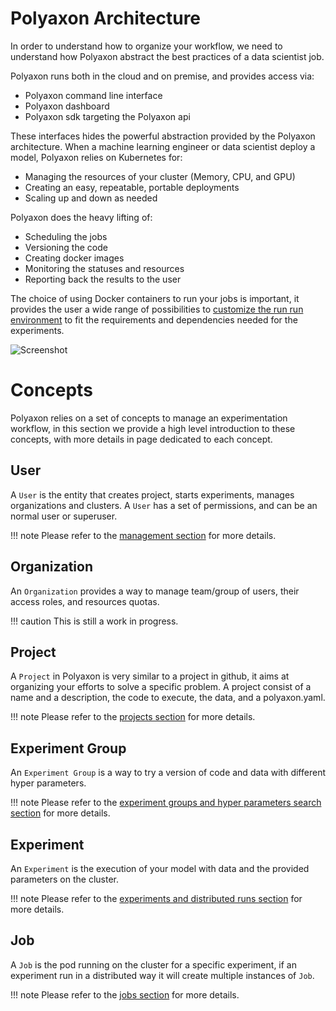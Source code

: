 # Polyaxon Architecture

In order to understand how to organize your workflow,
we need to understand how Polyaxon abstract the best practices of a data scientist job.

Polyaxon runs both in the cloud and on premise, and provides access via:

 * Polyaxon command line interface
 * Polyaxon dashboard
 * Polyaxon sdk targeting the Polyaxon api


These interfaces hides the powerful abstraction provided by the Polyaxon architecture.
When a machine learning engineer or data scientist deploy a model,
Polyaxon relies on Kubernetes for:

 * Managing the resources of your cluster (Memory, CPU, and GPU)
 * Creating an easy, repeatable, portable deployments
 * Scaling up and down as needed

Polyaxon does the heavy lifting of:

 * Scheduling the jobs
 * Versioning the code
 * Creating docker images
 * Monitoring the statuses and resources
 * Reporting back the results to the user

The choice of using Docker containers to run your jobs is important,
it provides the user a wide range of possibilities to [customize the run run environment](customization/customize_run_environment)
to fit the requirements and dependencies needed for the experiments.

![Screenshot](/images/polyaxon_architecture.png)


# Concepts

Polyaxon relies on a set of concepts to manage an experimentation workflow,
in this section we provide a high level introduction to these concepts,
with more details in page dedicated to each concept.


## User

A `User` is the entity that creates project, starts experiments, manages organizations and clusters.
A `User` has a set of permissions, and can be an normal user or superuser.

!!! note
    Please refer to the [management section](management/introduction) for more details.

## Organization

An `Organization` provides a way to manage team/group of users, their access roles, and resources quotas.

!!! caution
    This is still a work in progress.

## Project

A `Project` in Polyaxon is very similar to a project in github,
it aims at organizing your efforts to solve a specific problem.
A project consist of a name and a description, the code to execute, the data, and a polyaxon.yaml.

!!! note
    Please refer to the [projects section](experimentation/project) for more details.

## Experiment Group

An `Experiment Group` is a way to try a version of code and data with different hyper parameters.

!!! note
    Please refer to the [experiment groups and hyper parameters search section](experimentation/experiment_group) for more details.

## Experiment

An `Experiment` is the execution of your model with data and the provided parameters on the cluster.

!!! note
    Please refer to the [experiments and distributed runs section](experimentation/experiment) for more details.

## Job

A `Job` is the pod running on the cluster for a specific experiment,
if an experiment run in a distributed way it will create multiple instances of `Job`.

!!! note
    Please refer to the [jobs section](experimentation/job) for more details.
